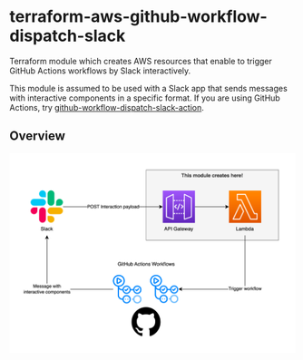 # terraform-aws-github-workflow-dispatch-slack

Terraform module which creates AWS resources that enable to trigger GitHub Actions workflows by Slack interactively.

This module is assumed to be used with a Slack app that sends messages with interactive components in a specific format.
If you are using GitHub Actions, try [github-workflow-dispatch-slack-action](https://github.com/kota65535/github-workflow-dispatch-slack-action).


## Overview

![img.png](https://github.com/kota65535/terraform-aws-github-workflow-dispatch-slack/raw/main/img.png)
